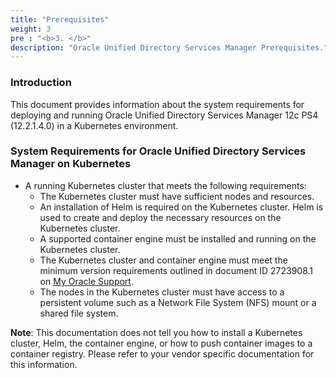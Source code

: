 ```yaml
---
title: "Prerequisites"
weight: 3
pre : "<b>3. </b>"
description: "Oracle Unified Directory Services Manager Prerequisites."
---
```


### Introduction

This document provides information about the system requirements for deploying and running Oracle Unified Directory Services Manager 12c PS4 (12.2.1.4.0) in a Kubernetes environment.

### System Requirements for Oracle Unified Directory Services Manager on Kubernetes

* A running Kubernetes cluster that meets the following requirements:
	* The Kubernetes cluster must have sufficient nodes and resources.
	* An installation of Helm is required on the Kubernetes cluster. Helm is used to create and deploy the necessary resources on the Kubernetes cluster.
	* A supported container engine must be installed and running on the Kubernetes cluster.
    * The Kubernetes cluster and container engine must meet the minimum version requirements outlined in document ID 2723908.1 on [My Oracle Support](https://support.oracle.com).
	* The nodes in the Kubernetes cluster must have access to a persistent volume such as a Network File System (NFS) mount or a shared file system.
	
**Note**: This documentation does not tell you how to install a Kubernetes cluster, Helm, the container engine, or how to push container images to a container registry. 
Please refer to your vendor specific documentation for this information.